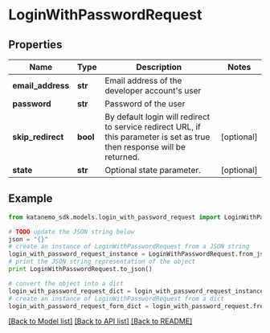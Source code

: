 # LoginWithPasswordRequest


## Properties
Name | Type | Description | Notes
------------ | ------------- | ------------- | -------------
**email_address** | **str** | Email address of the developer account&#39;s user | 
**password** | **str** | Password of the user | 
**skip_redirect** | **bool** | By default login will redirect to service redirect URL, if this parameter is set as true then response will be returned. | [optional] 
**state** | **str** | Optional state parameter. | [optional] 

## Example

```python
from katanemo_sdk.models.login_with_password_request import LoginWithPasswordRequest

# TODO update the JSON string below
json = "{}"
# create an instance of LoginWithPasswordRequest from a JSON string
login_with_password_request_instance = LoginWithPasswordRequest.from_json(json)
# print the JSON string representation of the object
print LoginWithPasswordRequest.to_json()

# convert the object into a dict
login_with_password_request_dict = login_with_password_request_instance.to_dict()
# create an instance of LoginWithPasswordRequest from a dict
login_with_password_request_form_dict = login_with_password_request.from_dict(login_with_password_request_dict)
```
[[Back to Model list]](../README.md#documentation-for-models) [[Back to API list]](../README.md#documentation-for-api-endpoints) [[Back to README]](../README.md)


